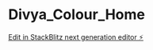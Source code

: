 # Divya_Colour_Home

[Edit in StackBlitz next generation editor ⚡️](https://stackblitz.com/~/github.com/nikampratik9096/Divya_Colour_Home)